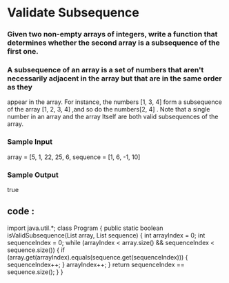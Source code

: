 # Validate Subsequence


### Given two non-empty arrays of integers, write a function that determines whether the second array is a subsequence of the first one.

### A subsequence of an array is a set of numbers that aren't necessarily adjacent in the array but that are in the same order as they
appear in the array. For instance, the numbers [1, 3, 4] form a subsequence of the array [1, 2, 3, 4] ,and so do the numbers[2, 4] . Note that a single number in an array and the array Itself are both valid subsequences of the array.

### Sample Input
array = [5, 1, 22, 25, 6,
sequence = [1, 6, -1, 10]

### Sample Output
true

## code :

import java.util.*;
class Program {
  public static boolean isValidSubsequence(List<Integer> array, List<Integer> sequence) {
  int arrayIndex = 0;
  int sequenceIndex = 0;
  while (arrayIndex < array.size() && sequenceIndex < sequence.size()) {
    if (array.get(arrayIndex).equals(sequence.get(sequenceIndex))) {
      sequenceIndex++;
    }
    arrayIndex++;
  }
  return sequenceIndex == sequence.size();
  }
}
